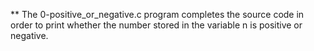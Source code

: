 ** The 0-positive_or_negative.c program completes the source code in order to print whether the number stored in the variable n is positive or negative.


